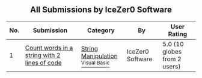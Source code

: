 ﻿<div align="center">

## All Submissions by IceZer0 Software

</div>

No.  | Submission | Category | By   | User Rating
---- | ---------- | -------- | ---- | -----------
1 | [Count words in a string with 2 lines of code<br />](https://github.com/Planet-Source-Code/icezer0-software-count-words-in-a-string-with-2-lines-of-code__1-40947) | [String Manipulation<br /><sup>Visual Basic</sup>](../ByCategory/string-manipulation__1-5.md) | IceZer0 Software | 5.0 (10 globes from 2 users)
